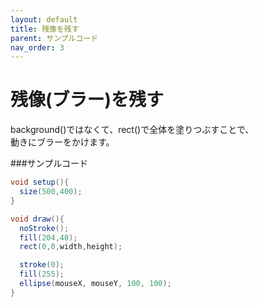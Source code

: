 ```yaml
---
layout: default
title: 残像を残す
parent: サンプルコード
nav_order: 3
---
```


# 残像\(ブラー\)を残す

background\(\)ではなくて、rect\(\)で全体を塗りつぶすことで、  
動きにブラーをかけます。  

###サンプルコード
```java
void setup(){
  size(500,400);
}

void draw(){
  noStroke();
  fill(204,40);
  rect(0,0,width,height);

  stroke(0);
  fill(255);
  ellipse(mouseX, mouseY, 100, 100);
}
```
